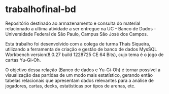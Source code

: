 # trabalhofinal-bd
Repositório destinado ao armazenamento e consulta do material relacionado a ultima atividade a ser entregue na UC - Banco de Dados - Universidade Federal de São Paulo, Campus São José dos Campos.

Esta trabalho foi desenvolvido com a colega de turma Thais Siqueira, utilizando a ferramenta de criação e gestão de banco de dados MysSQL Workbench version(8.0.27 build 1228725 CE 64 Bits), cujo tema é o jogo de cartas Yu-Gi-Oh.


O objetivo dessa relação (Banco de dados e Yu-Gi-Oh) é tornar possível a visualização das partidas de um modo mais estatístico, gerando então tabelas relacionais que apresentam dados relevantes para a análise de jogadores, cartas, decks, estatísticas por tipos de arenas, etc.

